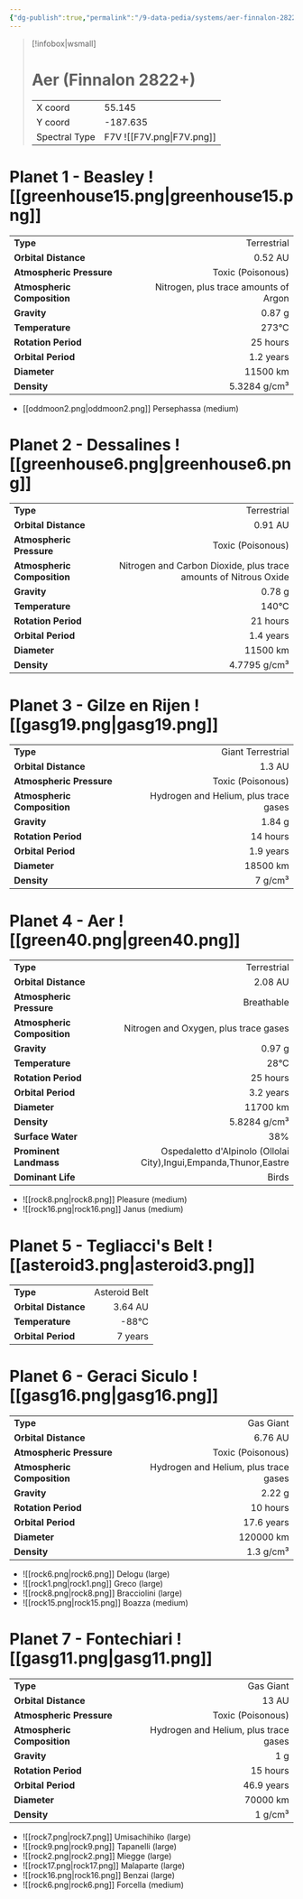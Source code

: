 ```yaml
---
{"dg-publish":true,"permalink":"/9-data-pedia/systems/aer-finnalon-2822/"}
---
```


> [!infobox|wsmall]
> # Aer (Finnalon 2822+)
> | | |
> | - | - |
> | X coord | 55.145 |
> | Y coord| -187.635 |
> | Spectral Type | F7V ![[F7V.png\|F7V.png]] |

# Planet 1 - Beasley ![[greenhouse15.png\|greenhouse15.png]]
|                             |                           |
| --------------------------- | -------------------------:|
| **Type**                    |             Terrestrial |
| **Orbital Distance**        |   0.52 AU |
| **Atmospheric Pressure**    |       Toxic (Poisonous) |
| **Atmospheric Composition** |      Nitrogen, plus trace amounts of Argon |
| **Gravity**                 |        0.87 g |
| **Temperature**             |    273°C |
| **Rotation Period**         |  25 hours |
| **Orbital Period** | 1.2 years |
| **Diameter**                |      11500 km | 
| **Density**                 |    5.3284 g/cm³ |



- [[oddmoon2.png\|oddmoon2.png]] Persephassa (medium)

# Planet 2 - Dessalines ![[greenhouse6.png\|greenhouse6.png]]
|                             |                           |
| --------------------------- | -------------------------:|
| **Type**                    |             Terrestrial |
| **Orbital Distance**        |   0.91 AU |
| **Atmospheric Pressure**    |       Toxic (Poisonous) |
| **Atmospheric Composition** |      Nitrogen and Carbon Dioxide, plus trace amounts of Nitrous Oxide |
| **Gravity**                 |        0.78 g |
| **Temperature**             |    140°C |
| **Rotation Period**         |  21 hours |
| **Orbital Period** | 1.4 years |
| **Diameter**                |      11500 km | 
| **Density**                 |    4.7795 g/cm³ |





# Planet 3 - Gilze en Rijen ![[gasg19.png\|gasg19.png]]
|                             |                           |
| --------------------------- | -------------------------:|
| **Type**                    |             Giant Terrestrial |
| **Orbital Distance**        |   1.3 AU |
| **Atmospheric Pressure**    |       Toxic (Poisonous) |
| **Atmospheric Composition** |      Hydrogen and Helium, plus trace gases |
| **Gravity**                 |        1.84 g |
| **Rotation Period**         |  14 hours |
| **Orbital Period** | 1.9 years |
| **Diameter**                |      18500 km | 
| **Density**                 |    7 g/cm³ |





# Planet 4 - Aer ![[green40.png\|green40.png]]
|                             |                           |
| --------------------------- | -------------------------:|
| **Type**                    |             Terrestrial |
| **Orbital Distance**        |   2.08 AU |
| **Atmospheric Pressure**    |       Breathable |
| **Atmospheric Composition** |      Nitrogen and Oxygen, plus trace gases |
| **Gravity**                 |        0.97 g |
| **Temperature**             |    28°C |
| **Rotation Period**         |  25 hours |
| **Orbital Period** | 3.2 years |
| **Diameter**                |      11700 km | 
| **Density**                 |    5.8284 g/cm³ |
| **Surface Water**           |           38% | 
| **Prominent Landmass**      |         Ospedaletto d'Alpinolo (Ollolai City),Ingui,Empanda,Thunor,Eastre | 
| **Dominant Life**           |         Birds |



- ![[rock8.png\|rock8.png]] Pleasure (medium)
- ![[rock16.png\|rock16.png]] Janus (medium)


# Planet 5 - Tegliacci's Belt ![[asteroid3.png\|asteroid3.png]]
|                             |                           |
| --------------------------- | -------------------------:|
| **Type**                    |             Asteroid Belt |
| **Orbital Distance**        |   3.64 AU |
| **Temperature**             |    -88°C |
| **Orbital Period** | 7 years |





# Planet 6 - Geraci Siculo ![[gasg16.png\|gasg16.png]]
|                             |                           |
| --------------------------- | -------------------------:|
| **Type**                    |             Gas Giant |
| **Orbital Distance**        |   6.76 AU |
| **Atmospheric Pressure**    |       Toxic (Poisonous) |
| **Atmospheric Composition** |      Hydrogen and Helium, plus trace gases |
| **Gravity**                 |        2.22 g |
| **Rotation Period**         |  10 hours |
| **Orbital Period** | 17.6 years |
| **Diameter**                |      120000 km | 
| **Density**                 |    1.3 g/cm³ |



- ![[rock6.png\|rock6.png]] Delogu (large)
- ![[rock1.png\|rock1.png]] Greco (large)
- ![[rock8.png\|rock8.png]] Bracciolini (large)
- ![[rock15.png\|rock15.png]] Boazza (medium)


# Planet 7 - Fontechiari ![[gasg11.png\|gasg11.png]]
|                             |                           |
| --------------------------- | -------------------------:|
| **Type**                    |             Gas Giant |
| **Orbital Distance**        |   13 AU |
| **Atmospheric Pressure**    |       Toxic (Poisonous) |
| **Atmospheric Composition** |      Hydrogen and Helium, plus trace gases |
| **Gravity**                 |        1 g |
| **Rotation Period**         |  15 hours |
| **Orbital Period** | 46.9 years |
| **Diameter**                |      70000 km | 
| **Density**                 |    1 g/cm³ |



- ![[rock7.png\|rock7.png]] Umisachihiko (large)
- ![[rock9.png\|rock9.png]] Tapanelli (large)
- ![[rock2.png\|rock2.png]] Miegge (large)
- ![[rock17.png\|rock17.png]] Malaparte (large)
- ![[rock16.png\|rock16.png]] Benzai (large)
- ![[rock6.png\|rock6.png]] Forcella (medium)


